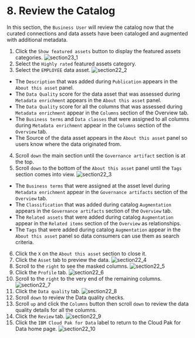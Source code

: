 <h1 id="section1">8. Review the Catalog</h1>

In this section, the `Business User` will review the catalog now that the curated connections and data assets have been cataloged and augmented with additional metadata.

1. Click the `Show featured assets` button to display the featured assets categories.
![section23_1](https://cp4d-outcomes.techzone.ibm.com/img/data-fabric-lab/knowledge-catalog/image217.png)
2. Select the `Highly rated` featured assets category.
3. Select the `EMPLOYEE` data asset.
![section22_2](https://cp4d-outcomes.techzone.ibm.com/img/data-fabric-lab/knowledge-catalog/image218.png)
- The `Description` that was added during `Publication` appears in the `About this asset` panel.
- The `Data Quality` score for the data asset that was assessed during `Metadata enrichment` appears in the `About this asset` panel.
- The `Data Quality` score for all the columns that was assessed during `Metadata enrichment` appear in the `Columns` section of the Overview tab.
- The `Business terms` and `Data classes` that were assigned to all columns during `Metadata enrichment` appear in the `Columns` section of the `Overview` tab.
- The Source of the data asset appears in the `About this asset` panel so users know where the data originated from.
4. Scroll `down` the main section until the `Governance artifact` section is at the top.
5. Scroll `down` to the bottom of the `About this asset` panel until the `Tags` section comes into view.
![section22_3](https://cp4d-outcomes.techzone.ibm.com/img/data-fabric-lab/knowledge-catalog/image219.png)
- The `Business terms` that were assigned at the asset level during `Metadata enrichment` appear in the `Governance artifacts` section of the `Overview` tab.
- The `Classification` that was added during catalog `Augmentation` appears in the `Governance artifacts` section of the `Overview` tab.
- The `Related assets` that were added during catalog `Augmentation` appear in the `Related items` section of the `Overview` as relationships.
- The `Tags` that were added during catalog `Augmentation` appear in the `About this asset` panel so data consumers can use them as search criteria.
6. Click the `X` on the `About this asset` section to close it.
7. Click the `Asset` tab to preview the data.
![section22_4](https://cp4d-outcomes.techzone.ibm.com/img/data-fabric-lab/knowledge-catalog/image220.png)
8. Scroll to the `right` to see the masked columns.
![section22_5](https://cp4d-outcomes.techzone.ibm.com/img/data-fabric-lab/knowledge-catalog/image221.png)
9. Click the `Profile` tab.
![section22_6](https://cp4d-outcomes.techzone.ibm.com/img/data-fabric-lab/knowledge-catalog/image222.png)
10. Scroll to the `right` to the very end of the remaining columns.
![section22_7](https://cp4d-outcomes.techzone.ibm.com/img/data-fabric-lab/knowledge-catalog/image223.png)
11. Click the `Data quality` tab.
![section22_8](https://cp4d-outcomes.techzone.ibm.com/img/data-fabric-lab/knowledge-catalog/image224.png)
12. Scroll `down` to review the Data quality checks.
13. Scroll `up` and click the `Columns` button then scroll `down` to review the data quality details for all the columns.
14. Click the `Review` tab.
![section22_9](https://cp4d-outcomes.techzone.ibm.com/img/data-fabric-lab/knowledge-catalog/image225.png)
15. Click the `IBM Cloud Pak for Data` label to return to the Cloud Pak for Data home page.
![section22_10](https://cp4d-outcomes.techzone.ibm.com/img/data-fabric-lab/knowledge-catalog/image226.png)
